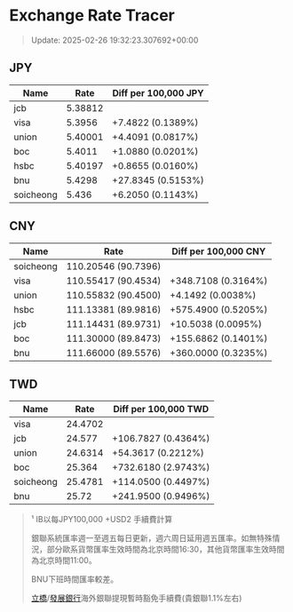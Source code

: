 # Exchange Rate Tracer

> Update: 2025-02-26 19:32:23.307692+00:00

## JPY

| Name      |    Rate | Diff per 100,000 JPY   |
|-----------|---------|------------------------|
| jcb       | 5.38812 |                        |
| visa      | 5.3956  | +7.4822 (0.1389%)      |
| union     | 5.40001 | +4.4091 (0.0817%)      |
| boc       | 5.4011  | +1.0880 (0.0201%)      |
| hsbc      | 5.40197 | +0.8655 (0.0160%)      |
| bnu       | 5.4298  | +27.8345 (0.5153%)     |
| soicheong | 5.436   | +6.2050 (0.1143%)      |

## CNY

| Name      | Rate                | Diff per 100,000 CNY   |
|-----------|---------------------|------------------------|
| soicheong | 110.20546	(90.7396) |                        |
| visa      | 110.55417	(90.4534) | +348.7108 (0.3164%)    |
| union     | 110.55832	(90.4500) | +4.1492 (0.0038%)      |
| hsbc      | 111.13381	(89.9816) | +575.4900 (0.5205%)    |
| jcb       | 111.14431	(89.9731) | +10.5038 (0.0095%)     |
| boc       | 111.30000	(89.8473) | +155.6862 (0.1401%)    |
| bnu       | 111.66000	(89.5576) | +360.0000 (0.3235%)    |

## TWD

| Name      |    Rate | Diff per 100,000 TWD   |
|-----------|---------|------------------------|
| visa      | 24.4702 |                        |
| jcb       | 24.577  | +106.7827 (0.4364%)    |
| union     | 24.6314 | +54.3617 (0.2212%)     |
| boc       | 25.364  | +732.6180 (2.9743%)    |
| soicheong | 25.4781 | +114.0500 (0.4497%)    |
| bnu       | 25.72   | +241.9500 (0.9496%)    |


> ¹ IB以每JPY100,000 +USD2 手續費計算
>
> 銀聯系統匯率週一至週五每日更新，週六周日延用週五匯率。如無特殊情況，部分歐系貨幣匯率生效時間為北京時間16:30，其他貨幣匯率生效時間為北京時間11:00。
>
> BNU下班時間匯率較差。
>
> [立橋](https://www.wlbank.com.mo/uploads/ueditor/file/20181211/1544536513900230.pdf)/[發展銀行](https://www.mdb.com.mo/Service_Charges_20230728.pdf)海外銀聯提現暫時豁免手續費(貴銀聯1.1%左右)

